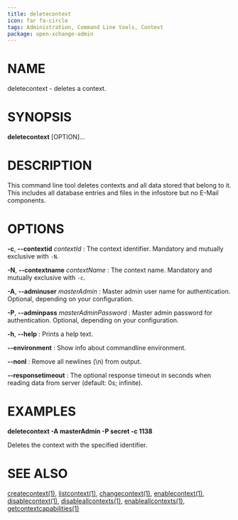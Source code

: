 ```yaml
---
title: deletecontext
icon: far fa-circle
tags: Administration, Command Line tools, Context
package: open-xchange-admin
---
```


# NAME

deletecontext - deletes a context.

# SYNOPSIS

**deletecontext** [OPTION]...

# DESCRIPTION

This command line tool deletes contexts and all data stored that belong to it. This includes all database entries and files in the infostore but no E-Mail components. 

# OPTIONS

**-c**, **--contextid** *contextId*
: The context identifier. Mandatory and mutually exclusive with `-N`.

**-N**, **--contextname** *contextName*
: The context name. Mandatory and mutually exclusive with `-c`.

**-A**, **--adminuser** *masterAdmin*
: Master admin user name for authentication. Optional, depending on your configuration.

**-P**, **--adminpass** *masterAdminPassword*
: Master admin password for authentication. Optional, depending on your configuration.

**-h**, **--help**
: Prints a help text.

**--environment**
: Show info about commandline environment.

**--nonl**
: Remove all newlines (\\n) from output.

**--responsetimeout**
: The optional response timeout in seconds when reading data from server (default: 0s; infinite).

# EXAMPLES

**deletecontext -A masterAdmin -P secret -c 1138**

Deletes the context with the specified identifier.

# SEE ALSO

[createcontext(1)](createcontext), [listcontext(1)](listcontext), [changecontext(1)](changecontext), [enablecontext(1)](enablecontext), [disablecontext(1)](disablecontext), [disableallcontexts(1)](disableallcontexts), [enableallcontexts(1)](enableallcontexts), [getcontextcapabilities(1)](getcontextcapabilities)